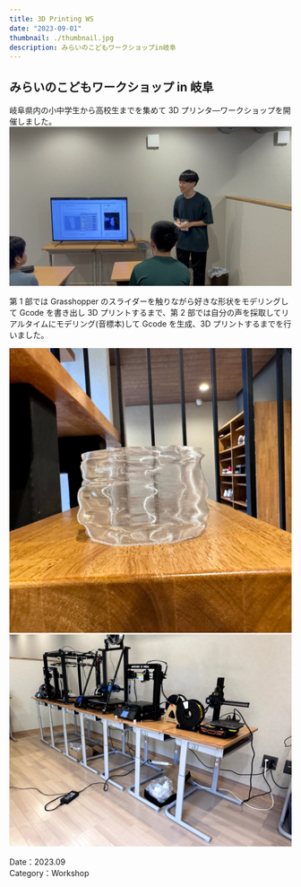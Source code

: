 ```yaml
---
title: 3D Printing WS
date: "2023-09-01"
thumbnail: ./thumbnail.jpg
description: みらいのこどもワークショップin岐阜
---
```


## みらいのこどもワークショップ in 岐阜

岐阜県内の小中学生から高校生までを集めて 3D プリンタ―ワークショップを開催しました。
![02](02.JPG)

第 1 部では Grasshopper のスライダーを触りながら好きな形状をモデリングして Gcode を書き出し 3D プリントするまで、第 2 部では自分の声を採取してリアルタイムにモデリング(音標本)して Gcode を生成、3D プリントするまでを行いました。

![03](03.JPG)
![04](04.JPG)

Date：2023.09<br>
Category：Workshop
